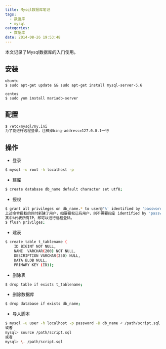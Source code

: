 ```yaml
---
title: Mysql数据库笔记
tags:
  - 数据库
  - mysql
categories:
  - 数据库
date: 2014-08-26 19:53:48
---
```


本文记录了Mysql数据库的入门使用。
<!-- more -->

## 安装 ##

```code
ubuntu
$ sudo apt-get update && sudo apt-get install mysql-server-5.6

centos
$ sudo yum install mariadb-server
```

## 配置 ##

```bash
$ /etc/mysql/my.ini
为了能进行远程登录，注释掉bing-address=127.0.0.1一行
```

## 操作 ##

* 登录

```bash
$ mysql -u root -h localhost -p
```

* 建库

```bash
$ create database db_name default character set utf8;
```

* 授权

```bash
$ grant all privileges on db_name.* to user@'%' identified by 'password';
上述命令授权的同时新建了用户，如要授权已有用户，则不需要指定 identified by 'password'
其中%代表所有IP，即可以进行远程登陆。
$ flush privilges;
```

* 建表

```bash
$ create table t_tablename (
    ID BIGINT NOT NULL,
    NAME  VARCHAR(200) NOT NULL,
    DESCRIPTION VARCHAR(250) NULL,
    DATA BLOB NULL,
    PRIMARY KEY (ID));
```

* 删除表

```bash
$ drop table if exists t_tablename;
```

* 删除数据库

```bash
$ drop database if exists db_name;
```

* 导入脚本

```bash
$ mysql -u user -h localhost -p password -D db_name < /path/script.sql
或者
mysql> source /path/script.sql
或者
mysql> \. /path/script.sql
```